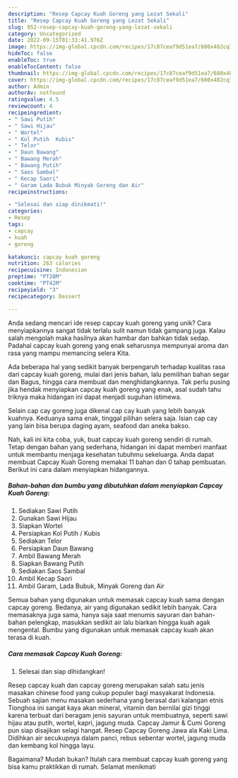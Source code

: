 ```yaml
---
description: "Resep Capcay Kuah Goreng yang Lezat Sekali"
title: "Resep Capcay Kuah Goreng yang Lezat Sekali"
slug: 952-resep-capcay-kuah-goreng-yang-lezat-sekali
category: Uncategorized
date: 2022-09-15T01:33:41.976Z
image: https://img-global.cpcdn.com/recipes/17c87ceaf9d51ea7/680x482cq70/capcay-kuah-goreng-foto-resep-utama.jpg
hideToc: false
enableToc: true
enableTocContent: false
thumbnail: https://img-global.cpcdn.com/recipes/17c87ceaf9d51ea7/680x482cq70/capcay-kuah-goreng-foto-resep-utama.jpg
cover: https://img-global.cpcdn.com/recipes/17c87ceaf9d51ea7/680x482cq70/capcay-kuah-goreng-foto-resep-utama.jpg
author: Admin
authorAv: notfound
ratingvalue: 4.5
reviewcount: 4
recipeingredient:
- " Sawi Putih"
- " Sawi Hijau"
- " Wortel"
- " Kol Putih  Kubis"
- " Telor"
- " Daun Bawang"
- " Bawang Merah"
- " Bawang Putih"
- " Saos Sambal"
- " Kecap Saori"
- " Garam Lada Bubuk Minyak Goreng dan Air"
recipeinstructions:

- "Selesai dan siap dinikmati!"
categories:
- Resep
tags:
- capcay
- kuah
- goreng

katakunci: capcay kuah goreng 
nutrition: 263 calories
recipecuisine: Indonesian
preptime: "PT28M"
cooktime: "PT42M"
recipeyield: "3"
recipecategory: Dessert

---
```





Anda sedang mencari ide resep capcay kuah goreng yang unik? Cara menyiapkannya sangat tidak terlalu sulit namun tidak gampang juga. Kalau salah mengolah maka hasilnya akan hambar dan bahkan tidak sedap. Padahal capcay kuah goreng yang enak seharusnya mempunyai aroma dan rasa yang mampu memancing selera Kita.





Ada beberapa hal yang sedikit banyak berpengaruh terhadap kualitas rasa dari capcay kuah goreng, mulai dari jenis bahan, lalu pemilihan bahan segar dan Bagus, hingga cara membuat dan menghidangkannya. Tak perlu pusing jika hendak menyiapkan capcay kuah goreng yang enak,      asal sudah tahu triknya maka hidangan ini dapat menjadi suguhan istimewa.














Selain cap cay goreng juga dikenal cap cay kuah yang lebih banyak kuahnya. Keduanya sama enak, tinggal pilihan selera saja. Isian cap cay yang lain bisa berupa daging ayam, seafood dan aneka bakso.






Nah, kali ini kita coba, yuk, buat capcay kuah goreng sendiri di rumah. Tetap dengan bahan yang sederhana, hidangan ini dapat memberi manfaat untuk membantu menjaga kesehatan tubuhmu sekeluarga. Anda dapat membuat Capcay Kuah Goreng memakai 11 bahan dan 0 tahap pembuatan. Berikut ini cara dalam menyiapkan hidangannya.

<!--inarticleads1-->

##### Bahan-bahan dan bumbu yang dibutuhkan dalam menyiapkan Capcay Kuah Goreng:

1. Sediakan  Sawi Putih
1. Gunakan  Sawi Hijau
1. Siapkan  Wortel
1. Persiapkan  Kol Putih / Kubis
1. Sediakan  Telor
1. Persiapkan  Daun Bawang
1. Ambil  Bawang Merah
1. Siapkan  Bawang Putih
1. Sediakan  Saos Sambal
1. Ambil  Kecap Saori
1. Ambil  Garam, Lada Bubuk, Minyak Goreng dan Air


Semua bahan yang digunakan untuk memasak capcay kuah sama dengan capcay goreng. Bedanya, air yang digunakan sedikit lebih banyak. Cara memasaknya juga sama, hanya saja saat menumis sayuran dan bahan-bahan pelengkap, masukkan sedikit air lalu biarkan hingga kuah agak mengental. Bumbu yang digunakan untuk memasak capcay kuah akan terasa di kuah. 

<!--inarticleads2-->

##### Cara memasak Capcay Kuah Goreng:


1. Selesai dan siap dihidangkan!

Resep capcay kuah dan capcay goreng merupakan salah satu jenis masakan chinese food yang cukup populer bagi masyakarat Indonesia. Sebuah sajian menu masakan sederhana yang berasal dari kalangan etnis Tionghoa ini sangat kaya akan mineral, vitamin dan bernilai gizi tinggi karena terbuat dari beragam jenis sayuran untuk membuatnya, seperti sawi hijau atau putih, wortel, kapri, jagung muda. Capcay Jamur &amp; Cumi Goreng pun siap disajikan selagi hangat. Resep Capcay Goreng Jawa ala Kaki Lima. Didihkan air secukupnya dalam panci, rebus sebentar wortel, jagung muda dan kembang kol hingga layu. 

Bagaimana? Mudah bukan? Itulah cara membuat capcay kuah goreng yang bisa kamu praktikkan di rumah. Selamat menikmati
